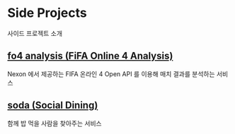 # Side Projects

사이드 프로젝트 소개

## [fo4 analysis (FiFA Online 4 Analysis)](https://github.com/daclouds/fo4-analysis-introduction)

  Nexon 에서 제공하는 FIFA 온라인 4 Open API 를 이용해 매치 결과를 분석하는 서비스

## [soda (Social Dining)](https://github.com/daclouds/soda)

  함께 밥 먹을 사람을 찾아주는 서비스

